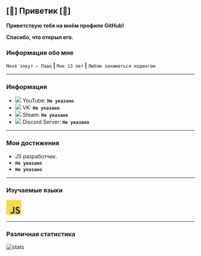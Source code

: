 ## [👋] Приветик [👋]

__**Приветствую тебя на мoём профиле GitHub!**__

__**Спасибо, что открыл его.**__

### Информация обо мне
`Меня зовут — Паша` **|** 
`Мне 13 лет` **|** 
`Люблю заниматься кодингом`

---
### Информация
- <img height="15" src="https://cdn.icon-icons.com/icons2/836/PNG/512/Youtube_icon-icons.com_66802.png"> YouTube: __**``Не указано``**__
- <img height="15" src="https://cdn.icon-icons.com/icons2/1121/PNG/512/1486147202-social-media-circled-network10_79475.png"> VK: __**``Не указано``**__
- <img height="15" src="https://cdn.icon-icons.com/icons2/2389/PNG/512/steam_logo_icon_144844.png"> Steam: __**``Не указано``**__
- <img height="15" src="https://cdn.icon-icons.com/icons2/2108/PNG/512/discord_icon_130958.png"> Discord Server: __**``Не указано``**__

---
### Мои достижения
- JS разработчик.
- __**``Не указано``**__
- __**``Не указано``**__

---
### **Изучаемые языки**

<img height="40" src="https://raw.githubusercontent.com/github/explore/80688e429a7d4ef2fca1e82350fe8e3517d3494d/topics/javascript/javascript.png">

---
### **Различная статистика**

![stats](https://github-readme-stats.vercel.app/api?username=ViNardle&show_icons=true&theme=dark&locale=ru)
<br />
<a href="https://wakatime.com/@ViNardle">
</a>

